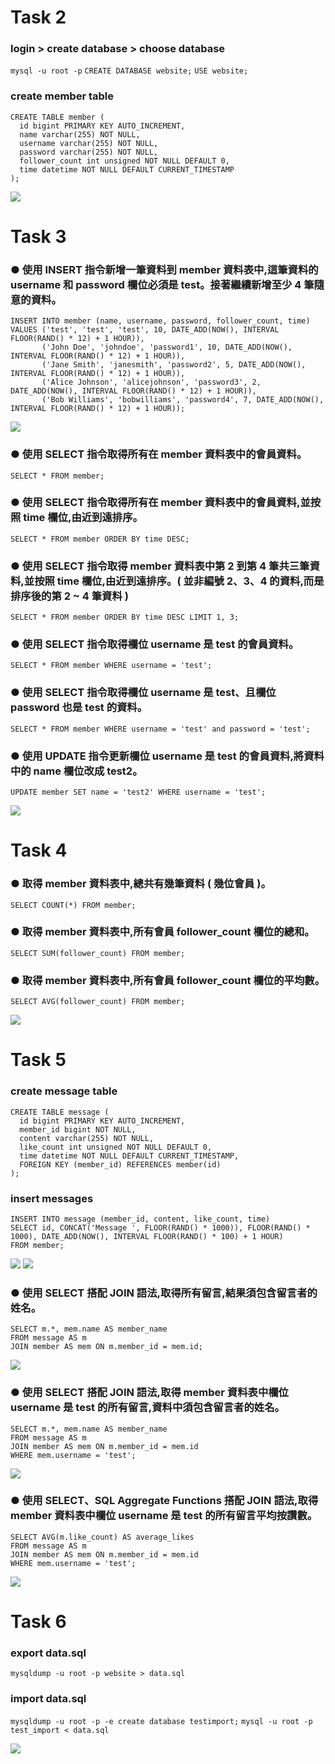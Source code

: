 
# Task 2

### login > create database > choose database
`mysql -u root -p`
`CREATE DATABASE website;`
`USE website;`

### create member table
```mysql
CREATE TABLE member (
  id bigint PRIMARY KEY AUTO_INCREMENT,
  name varchar(255) NOT NULL,
  username varchar(255) NOT NULL,
  password varchar(255) NOT NULL,
  follower_count int unsigned NOT NULL DEFAULT 0,
  time datetime NOT NULL DEFAULT CURRENT_TIMESTAMP
);
```
![](https://github.com/codeotter0201/bootcamp/blob/master/week5/assignment/src/task2_create_member_table.png)

# Task 3
### ● 使用 INSERT 指令新增一筆資料到 member 資料表中,這筆資料的 username 和 password 欄位必須是 test。接著繼續新增至少 4 筆隨意的資料。
```mysql
INSERT INTO member (name, username, password, follower_count, time)
VALUES ('test', 'test', 'test', 10, DATE_ADD(NOW(), INTERVAL FLOOR(RAND() * 12) + 1 HOUR)),
       ('John Doe', 'johndoe', 'password1', 10, DATE_ADD(NOW(), INTERVAL FLOOR(RAND() * 12) + 1 HOUR)),
       ('Jane Smith', 'janesmith', 'password2', 5, DATE_ADD(NOW(), INTERVAL FLOOR(RAND() * 12) + 1 HOUR)),
       ('Alice Johnson', 'alicejohnson', 'password3', 2, DATE_ADD(NOW(), INTERVAL FLOOR(RAND() * 12) + 1 HOUR)),
       ('Bob Williams', 'bobwilliams', 'password4', 7, DATE_ADD(NOW(), INTERVAL FLOOR(RAND() * 12) + 1 HOUR));
```
![](https://github.com/codeotter0201/bootcamp/blob/master/week5/assignment/src/task3_insert_member_data.png)

### ● 使用 SELECT 指令取得所有在 member 資料表中的會員資料。
`SELECT * FROM member;`

### ● 使用 SELECT 指令取得所有在 member 資料表中的會員資料,並按照 time 欄位,由近到遠排序。
`SELECT * FROM member ORDER BY time DESC;`

### ● 使用 SELECT 指令取得 member 資料表中第 2 到第 4 筆共三筆資料,並按照 time 欄位,由近到遠排序。( 並非編號 2、3、4 的資料,而是排序後的第 2 ~ 4 筆資料 )
`SELECT * FROM member ORDER BY time DESC LIMIT 1, 3;`

### ● 使用 SELECT 指令取得欄位 username 是 test 的會員資料。
`SELECT * FROM member WHERE username = 'test';`

### ● 使用 SELECT 指令取得欄位 username 是 test、且欄位 password 也是 test 的資料。
`SELECT * FROM member WHERE username = 'test' and password = 'test';`

### ● 使用 UPDATE 指令更新欄位 username 是 test 的會員資料,將資料中的 name 欄位改成 test2。
`UPDATE member SET name = 'test2' WHERE username = 'test';`

![](https://github.com/codeotter0201/bootcamp/blob/master/week5/assignment/src/task3_commands.png)

# Task 4
### ● 取得 member 資料表中,總共有幾筆資料 ( 幾位會員 )。
`SELECT COUNT(*) FROM member;`

### ● 取得 member 資料表中,所有會員 follower_count 欄位的總和。
`SELECT SUM(follower_count) FROM member;`

### ● 取得 member 資料表中,所有會員 follower_count 欄位的平均數。
`SELECT AVG(follower_count) FROM member;`

![](https://github.com/codeotter0201/bootcamp/blob/master/week5/assignment/src/task4_commands.png)

# Task 5
### create message table
```mysql
CREATE TABLE message (
  id bigint PRIMARY KEY AUTO_INCREMENT,
  member_id bigint NOT NULL,
  content varchar(255) NOT NULL,
  like_count int unsigned NOT NULL DEFAULT 0,
  time datetime NOT NULL DEFAULT CURRENT_TIMESTAMP,
  FOREIGN KEY (member_id) REFERENCES member(id)
);
```

### insert messages
```mysql
INSERT INTO message (member_id, content, like_count, time)
SELECT id, CONCAT('Message ', FLOOR(RAND() * 1000)), FLOOR(RAND() * 1000), DATE_ADD(NOW(), INTERVAL FLOOR(RAND() * 100) + 1 HOUR)
FROM member;
```

![](https://github.com/codeotter0201/bootcamp/blob/master/week5/assignment/src/task5_create_message_n_insert_data.png)
![](https://github.com/codeotter0201/bootcamp/blob/master/week5/assignment/src/task5_get_message_result.png)

### ● 使用 SELECT 搭配 JOIN 語法,取得所有留言,結果須包含留言者的姓名。
```mysql
SELECT m.*, mem.name AS member_name
FROM message AS m
JOIN member AS mem ON m.member_id = mem.id;
```
![](https://github.com/codeotter0201/bootcamp/blob/master/week5/assignment/src/task5_1.png)

### ● 使用 SELECT 搭配 JOIN 語法,取得 member 資料表中欄位 username 是 test 的所有留言,資料中須包含留言者的姓名。
```mysql
SELECT m.*, mem.name AS member_name
FROM message AS m
JOIN member AS mem ON m.member_id = mem.id
WHERE mem.username = 'test';
```
![](https://github.com/codeotter0201/bootcamp/blob/master/week5/assignment/src/task5_2.png)


### ● 使用 SELECT、SQL Aggregate Functions 搭配 JOIN 語法,取得 member 資料表中欄位 username 是 test 的所有留言平均按讚數。
```mysql
SELECT AVG(m.like_count) AS average_likes
FROM message AS m
JOIN member AS mem ON m.member_id = mem.id
WHERE mem.username = 'test';
```
![](https://github.com/codeotter0201/bootcamp/blob/master/week5/assignment/src/task5_3.png)

# Task 6
### export data.sql
`mysqldump -u root -p website > data.sql`

### import data.sql
`mysqldump -u root -p -e create database testimport;`
`mysql -u root -p test_import < data.sql`

![](https://github.com/codeotter0201/bootcamp/blob/master/week5/assignment/src/task6_export_import.png)